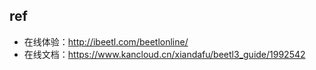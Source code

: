 ## ref
- 在线体验：http://ibeetl.com/beetlonline/
- 在线文档：https://www.kancloud.cn/xiandafu/beetl3_guide/1992542